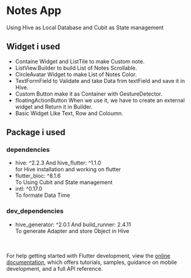 # Notes App

Using Hive as Local Database and Cubit as State management

## Widget i used 

- Containe Widget and ListTile to make Custom note.<br>
- ListView.Builder to build List of Notes Scrollable.<br>
- CircleAvatar Widget to make List of Notes Color.<br>
- TextFormField to Validate and take Data frim textField and save it in Hive.<br>
- Custom Button make it as Container with GestureDetector.<br>
- floatingActionButton When we use it, we have to create an external widget and Return it in Builder.<br>
- Basic Widget Like Text, Row and Coloumn.

## Package i used

### dependencies

- hive: ^2.2.3 And hive_flutter: ^1.1.0
  <br> for Hive installation and working on flutter <br>
- flutter_bloc: ^8.1.6
  <br> To Using Cubit and State management <br>
- intl: ^0.17.0
  <br> To formate Data Time <br>

### dev_dependencies
 - hive_generator: ^2.0.1 And build_runner: 2.4.11
  <br> To generate Adapter and store Object in Hive <br>

<br><br>
For help getting started with Flutter development, view the
[online documentation](https://docs.flutter.dev/), which offers tutorials,
samples, guidance on mobile development, and a full API reference.
